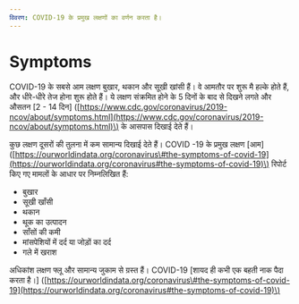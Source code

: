 ```yaml
---
विवरण: COVID-19 के प्रमुख लक्षणों का वर्णन करता है।
---
```


# Symptoms

COVID-19 के सबसे आम लक्षण बुखार, थकान और सूखी खांसी हैं। वे आमतौर पर शुरू मै हल्के होते हैं, और धीरे-धीरे तेज होना शुरू होते हैं। ये लक्षण संक्रमित होने के 5 दिनों के बाद से दिखने लगते और औसतन \[2 - 14 दिन\] \([https://www.cdc.gov/coronavirus/2019-ncov/about/symptoms.html](https://www.cdc.gov/coronavirus/2019-ncov/about/symptoms.html)\) के आसपास दिखाई देते हैं।

कुछ लक्षण दूसरों की तुलना में कम सामान्य दिखाई देते हैं। COVID -19 के प्रमुख लक्षण \[आम\] \([https://ourworldindata.org/coronavirus\#the-symptoms-of-covid-19](https://ourworldindata.org/coronavirus#the-symptoms-of-covid-19)\) रिपोर्ट किए गए मामलों के आधार पर निम्नलिखित हैं:

* बुखार
* सूखी खाँसी
* थकान
* थूक का उत्पादन
* साँसों की कमी
* मांसपेशियों में दर्द या जोड़ों का दर्द
* गले में खराश

अधिकांश लक्षण फ्लू और सामान्य जुकाम से ग्रस्त हैं। COVID-19 \[शायद ही कभी एक बहती नाक पैदा करता है।\] \([https://ourworldindata.org/coronavirus\#the-symptoms-of-covid-19](https://ourworldindata.org/coronavirus#the-symptoms-of-covid-19)\)


